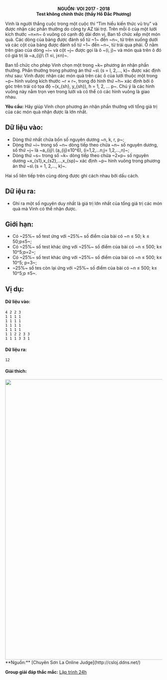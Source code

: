 **<center>NGUỒN: VOI 2017 - 2018</center>**
**<center>Test không chính thức (thầy Hồ Đắc Phương)</center>**

Vinh là người thắng cuộc trong một cuộc thi “Tìm hiểu kiến thức vũ trụ” và được nhận các phần thưởng do công ty AZ tài trợ. Trên mỗi ô của một lưới kích thước ~n×n~ ô vuông có cạnh độ dài đơn vị, Ban tổ chức xếp một món quà. Các dòng của bảng được đánh số từ ~1~ đến ~n~, từ trên xuống dưới và các cột của bảng được đánh số từ ~1~ đến ~n~, từ trái qua phải. Ô nằm trên giao của dòng ~i~ và cột ~j~ được gọi là ô ~(i, j)~ và món quà trên ô đó có giá trị là ~a_{ij}\ (1 ≤i, j≤n)~.

Ban tổ chức cho phép Vinh chọn một trong ~k~ phương án nhận phần thưởng. Phần thưởng trong phương án thứ ~s\ (s = l, 2,…, k)~ được xác định như sau: Vinh được nhận các món quà trên các ô của lưới thuộc một trong ~p~ hình vuông kích thước ~r × r~, trong đó hình thứ ~h~ xác định bởi ô góc trên trái có tọa độ ~(x_{sh}, y_{sh}), h = 1, 2, … p~. Chú ý là các hình vuông này nằm trọn vẹn trong lưới và có thể có các hình vuông là giao nhau.

**Yêu cầu:** Hãy giúp Vinh chọn phương án nhận phần thưởng với tổng giá trị của các món quà nhận được là lớn nhất.

## Dữ liệu vào:
- Dòng thứ nhất chứa bốn số nguyên dương ~n, k, r, p~;
- Dòng thứ ~i~ trong số ~n~ dòng tiếp theo chứa ~n~ số nguyên dương, số thứ ~j~ là ~a_{ij}\ (a_{ij}≤10^6), (i=1,2,…n;j= 1,2,…,n)~;
- Dòng thứ ~s~ trong số ~k~ dòng tiếp theo chứa ~2×p~ số nguyên dương ~x_{s1},x_{s2},…,x_{sp}~ xác định ~p~ hình vuông trong phương án thứ ~s\ (s = 1, 2,…, k)~.

Hai số liên tiếp trên cùng dòng được ghi cách nhau bởi dấu cách.

## Dữ iệu ra:
- Ghi ra một số nguyên duy nhất là giá trị lớn nhất của tổng giá trị các món quà mà Vinh có thể nhận được.

## Giới hạn:
- Có ~25\%~ số test ứng với ~25\%~ số điểm của bài có ~n ≤ 50; k ≤ 50;p≤5~;
- Có ~25\%~ số test khác ứng với ~25\%~ số điểm của bài có ~n ≤ 500; k≤ 10^5;p=2~;
- Có ~25\%~ số test khác ứng với ~25\%~ số điểm của bài có ~n ≤ 500; k≤ 10^5; p=3~;
- ~25\%~ số tes còn lại ứng với ~25\%~ số điểm của bài có ~n ≤ 500; k≤ 10^5;p ≤5~.

## Vị dụ:
#### Dữ liệu vào:
```
4 2 2 3
1 1 1 1
1 1 1 1
1 1 1 1
1 1 1 1
1 1 2 2 3 3
1 1 1 3 3 1
```

#### Dữ liệu ra:
```
12
```

#### Giải thích:
<center><img src="/images/problems/1509/bonus.png" width=900px></center>
**Nguồn:** [Chuyên Sơn La Online Judge](http://csloj.ddns.net/)

**Group giải đáp thắc mắc:** [Lập trình 24h](https://www.facebook.com/groups/1386904321519984)